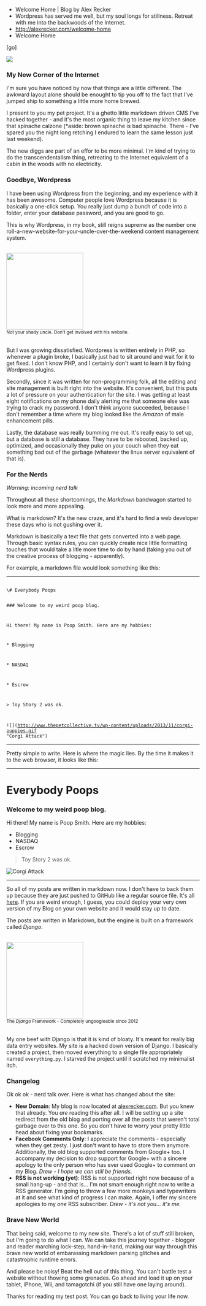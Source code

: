 * Welcome Home | Blog by Alex Recker
* Wordpress has served me well, but my soul longs for stillness.  Retreat with me into the backwoods of the Internet.
* http://alexrecker.com/welcome-home
* Welcome Home

[go]

![](http://www.agaritacreek.com/_Images/content/cabin-banner.jpg)

### My New Corner of the Internet
I'm sure you have noticed by now that things are a little different.  The awkward layout alone should be enought to tip you off to the fact that I've jumped ship to something a little more home brewed.

I present to you my pet project.  It's a ghetto little markdown driven CMS I've hacked together - and it's the most organic thing to leave my kitchen since that spinache calzone (*aside: brown spinache is bad spinache.  There - I've spared you the night long retching I endured to learn the same lesson just last weekend).

The new diggs are part of an effor to be more minimal.  I'm kind of trying to do the transcendentalism thing, retreating to the Internet equivalent of a cabin in the woods with no electricity.

### Goodbye, Wordpress
I have been using Wordpress from the beginning, and my experience with it has been awesome.  Computer people love Wordpress because it is basically a one-click setup.  You really just dump a bunch of code into a folder, enter your database password, and you are good to go.

This is why Wordpress, in my book, still reigns supreme as the number one roll-a-new-website-for-your-uncle-over-the-weekend content management system.

<br/>
<div class="row text-center">
<img src="http://2.bp.blogspot.com/-0Xm6_Mhp16I/TcenBY6X2vI/AAAAAAAAAJg/tZuwBK1RiWE/s1600/pedo-smile.png" height="200"/>
<br>
<small>Not your shady uncle.  Don't get involved with his website.</small>
<br/><br/>
</div>


But I was growing dissatisfied.  Wordpress is written entirely in PHP, so whenever a plugin broke, I basically just had to sit around and wait for it to get fixed.  I don't know PHP, and I certainly don't want to learn it by fixing Wordpress plugins.

Secondly, since it was written for non-programming folk, all the editing and site management is built right into the website.  It's convenient, but this puts a lot of pressure on your authentication for the site.  I was getting at least eight notifications on my phone daily alerting me that someone else was trying to crack my password.  I don't think anyone succeeded, because I don't remember a time where my blog looked like the *Amazon* of male enhancement pills.

Lastly, the database was really bumming me out.  It's really easy to set up, but a database is still a database.  They have to be rebooted, backed up, optimized, and occasionally they puke on your couch when they eat something bad out of the garbage (whatever the linux server equivalent of that is).


### For the Nerds
*Warning: incoming nerd talk*

Throughout all these shortcomings, the *Markdown* bandwagon started to look more and more appealing.

What is markdown?  It's the new craze, and it's hard to find a web developer these days who is not gushing over it.

Markdown is basically a text file that gets converted into a web page.  Through basic syntax rules, you can quickly create nice little formatting touches that would take a litle more time to do by hand (taking you out of the creative process of blogging - apparently).

For example, a markdown file would look something like this:
<hr>

<code>
\# Everybody Poops

\### Welcome to my weird poop blog.

Hi there!  My name is Poop Smith.  Here are my hobbies:

\* Blogging

\* NASDAQ

\* Escrow
<br>

\> Toy Story 2 was ok.

\!\[\]\(http://www.thepetcollective.tv/wp-content/uploads/2013/11/corgi-puppies.gif "Corgi Attack"\)
</code>


<hr>
Pretty simple to write.  Here is where the magic lies.  By the time it makes it to the web browser, it looks like this:

<hr>

# Everybody Poops

### Welcome to my weird poop blog.
Hi there!  My name is Poop Smith.  Here are my hobbies:

* Blogging
* NASDAQ
* Escrow

> Toy Story 2 was ok.

![](http://www.thepetcollective.tv/wp-content/uploads/2013/11/corgi-puppies.gif "Corgi Attack")

<hr>

So all of my posts are written in markdown now.  I don't have to back them up because they are just pushed to GitHub like a regular source file.  It's all [here](http://github.com/arecker/Blog).  If you are weird enough, I guess, you could deploy your very own version of my Blog on your own website and it would stay up to date.

The posts are written in Markdown, but the engine is built on a framework called *Django*.

<br/>
<div class="row text-center">
<img src="http://content.internetvideoarchive.com/content/photos/7244/645091_149.jpg" height="200"/>
<br>
<small>The <em>Django</em> Framework - Completely ungoogleable since 2012</small>
<br/><br/>
</div>


My one beef with Django is that it is kind of bloaty.  It's meant for really big data entry websites.  My site is a hacked down version of Django.  I basically created a project, then moved everything to a single file appropriately named ```everything.py```.  I starved the project until it scratched my minimalist itch.


### Changelog
Ok ok ok - nerd talk over.  Here is what has changed about the site:

* **New Domain**: My blog is now located at [alexrecker.com](http://alexrecker.com).  But you knew that already.  You *are* reading this after all.  I will be setting up a site redirect from the old blog and porting over all the posts that weren't total garbage over to this one.  So you don't have to worry your pretty little head about fixing your bookmarks.
* **Facebook Comments Only**: I appreciate the comments - especially when they get zesty.  I just don't want to have to store them anymore.  Additionally, the old blog supported comments from Google+ too.  I accompany my decision to drop support for Google+ with a sincere apology to the only person who has ever used Google+ to comment on my Blog.  *Drew - I hope we can still be friends.*
* **RSS is not working (yet)**: RSS is not supported right now because of a small hang-up - and that is... I'm not smart enough right now to write a RSS generator.  I'm going to throw a few more monkeys and typewriters at it and see what kind of progress I can make.  Again, I offer my sincere apologies to my *one* RSS subscriber.  *Drew - it's not you... it's me.*


### Brave New World
That being said, welcome to my new site.  There's a lot of stuff still broken, but I'm going to do what I can.  We can take this journey together - blogger and reader marching lock-step, hand-in-hand, making our way through this brave new world of embarassing markdown parsing glitches and catastrophic runtime errors.

And please be noisy!  Beat the hell out of this thing.  You can't battle test a website without thowing some grenades.  Go ahead and load it up on your tablet, iPhone, Wii, and tamagotchi (if you still have one laying around).

Thanks for reading my test post.  You can go back to living your life now.
